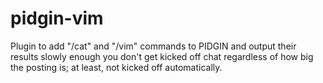 pidgin-vim
==========

Plugin to add "/cat" and "/vim" commands to PIDGIN and output their results slowly enough you don't get kicked off chat regardless of how big the posting is; at least, not kicked off automatically.
